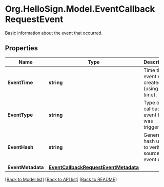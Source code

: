 # Org.HelloSign.Model.EventCallbackRequestEvent
Basic information about the event that occurred.

## Properties

Name | Type | Description | Notes
------------ | ------------- | ------------- | -------------
**EventTime** | **string** |  Time the event was created (using Unix time).  | 
**EventType** | **string** |  Type of callback event that was triggered.  | 
**EventHash** | **string** |  Generated hash used to verify source of event data.  | 
**EventMetadata** | [**EventCallbackRequestEventMetadata**](EventCallbackRequestEventMetadata.md) |    | 

[[Back to Model list]](../README.md#documentation-for-models) [[Back to API list]](../README.md#documentation-for-api-endpoints) [[Back to README]](../README.md)

